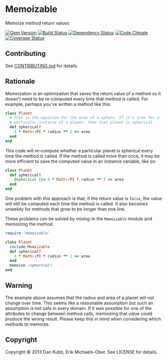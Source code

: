 # Memoizable

Memoize method return values

[![Gem Version](https://badge.fury.io/rb/memoizable.png)][gem]
[![Build Status](https://secure.travis-ci.org/dkubb/memoizable.png?branch=master)][travis]
[![Dependency Status](https://gemnasium.com/dkubb/memoizable.png)][gemnasium]
[![Code Climate](https://codeclimate.com/github/dkubb/memoizable.png)][codeclimate]
[![Coverage Status](https://coveralls.io/repos/dkubb/memoizable/badge.png?branch=master)][coveralls]

[gem]: https://rubygems.org/gems/memoizable
[travis]: https://travis-ci.org/dkubb/memoizable
[gemnasium]: https://gemnasium.com/dkubb/memoizable
[codeclimate]: https://codeclimate.com/github/dkubb/memoizable
[coveralls]: https://coveralls.io/r/dkubb/memoizable

## Contributing

See [CONTRIBUTING.md](CONTRIBUTING.md) for details.

## Rationale

Memoization is an optimization that saves the return value of a method so it
doesn't need to be re-computed every time that method is called. For example,
perhaps you've written a method like this:

```ruby
class Planet
  # This is the equation for the area of a sphere. If it's true for a
  # particular instance of a planet, then that planet is spherical.
  def spherical?
    4 * Math::PI * radius ** 2 == area
  end
end
```

This code will re-compute whether a particular planet is spherical every time
the method is called. If the method is called more than once, it may be more
efficient to save the computed value in an instance variable, like so:

```ruby
class Planet
  def spherical?
    @spherical ||= 4 * Math::PI * radius ** 2 == area
  end
end
```

One problem with this approach is that, if the return value is `false`, the
value will still be computed each time the method is called. It also becomes
unweildy for methods that grow to be longer than one line.

These problems can be solved by mixing-in the `Memoizable` module and memoizing
the method.

```ruby
require 'memoizable'

class Planet
  include Memoizable
  def spherical?
    4 * Math::PI * radius ** 2 == area
  end
  memoize :spherical?
end
```

## Warning

The example above assumes that the radius and area of a planet will not change
over time. This seems like a reasonable assumption but such an assumption is
not safe in every domain. If it was possible for one of the attributes to
change between method calls, memoizing that value could produce the wrong
result. Please keep this in mind when considering which methods to memoize.

## Copyright

Copyright &copy; 2013 Dan Kubb, Erik Michaels-Ober. See LICENSE for details.
